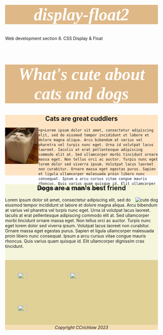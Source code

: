 # display-float2
Web development section 8. CSS Display &amp; Float
<!DOCTYPE html>
<html lang = "en">


<head>
    <meta charset="UTF-8">
  <title>CSS Float</title>

  <style>
    h1{
        background-color:burlywood;
        text-align: center;
        font-family:Georgia, 'Times New Roman', Times, serif;
        font-style: italic;
        color:white;
        font-size: 4em;

    }

    .cat{
        background-color: bisque;
        display:block;
        height:200px;
        width:fit-content
        padding:0px;
        margin:0px;
        border:0px;

    
    }

    .dog{
        background-color: beige;
        display:block;
        height:250px;

    }

    .cat>img{
        float:left;
        height:60%
    }

    .dog>img{
        float:right;
       

    }

    footer{
        clear: both;
        text-align: center;
        background-color: wheat;
        font-style: italic;
    }

    h2{
        text-align: center;
    }

    .bulldog{
       padding:3em;
       
    }

    .ginger{
        padding: 3em;
      
    }

    .pictures>img{
        display:inline-block;
        height: 20%; width:25%
    }

    .pictures{
        background-color:rgb(224, 209, 151);  
    }




  </style>
</head>

<body>
    <h1>What's cute about cats and dogs</h1>
<div class="cat" >
    <h2 class="cats-cuddle"> Cats are great cuddlers</h2>
    <img  src="cat.jpeg"/>
    
    <p>Lorem ipsum dolor sit amet, consectetur adipiscing elit, sed do eiusmod tempor incididunt ut labore et dolore magna aliqua. Arcu bibendum at varius vel pharetra vel turpis nunc eget. Urna id volutpat lacus laoreet. Iaculis at erat pellentesque adipiscing commodo elit at. Sed ullamcorper morbi tincidunt ornare massa eget. Non tellus orci ac auctor. Turpis nunc eget lorem dolor sed viverra ipsum. Volutpat lacus laoreet non curabitur. Ornare massa eget egestas purus. Sapien et ligula ullamcorper malesuada proin libero nunc consequat. Ipsum a arcu cursus vitae congue mauris rhoncus. Quis varius quam quisque id. Elit ullamcorper dignissim cras tincidunt.</p>
</div>

<div class= "dog"> 
    <h2 class="best-firend">Dogs are a man's best friend</h2>
    <img  src="https://picsum.photos/id/237/200" alt=" cute dog"/>
    <p>Lorem ipsum dolor sit amet, consectetur adipiscing elit, sed do eiusmod tempor incididunt ut labore et dolore magna aliqua. Arcu bibendum at varius vel pharetra vel turpis nunc eget. Urna id volutpat lacus laoreet. Iaculis at erat pellentesque adipiscing commodo elit at. Sed ullamcorper morbi tincidunt ornare massa eget. Non tellus orci ac auctor. Turpis nunc eget lorem dolor sed viverra ipsum. Volutpat lacus laoreet non curabitur. Ornare massa eget egestas purus. Sapien et ligula ullamcorper malesuada proin libero nunc consequat. Ipsum a arcu cursus vitae congue mauris rhoncus. Quis varius quam quisque id. Elit ullamcorper dignissim cras tincidunt.</p>
</div>

<div class="pictures">
    <img class="bulldog" src="https://i.pinimg.com/736x/bf/79/c9/bf79c95971ab7ac8c38cd00cd52d33eb.jpg"/>
    <img  class= "kitten" src="https://d4.alternativeto.net/Lfh9gYkENELOXP3kNFXZU53fFQSv75UHym4LuxY1Qag/rs:fill:400:400:1/g:ce:0:0/YWJzOi8vZGlzdC9zLzhjNzljYjExLWZkOTctZTMxMS04OWNlLTAwMjU5MGEwNWY1Zl8yX2Z1bGwuanBn.jpg"/>
    <img  class= "ginger" src="https://placekitten.com/640/360"/>
</div>



<footer>Copyright CCrichlow 2023</footer>

</body>
</html>
